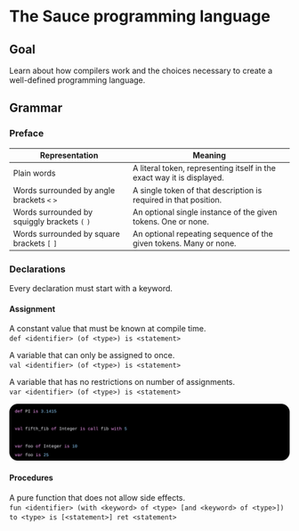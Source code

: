 # The Sauce programming language

## Goal
Learn about how compilers work and the choices necessary to create a well-defined programming language.


## Grammar
### Preface
| Representation                                | Meaning                                                                |
|-----------------------------------------------|------------------------------------------------------------------------|
| Plain words                                   | A literal token, representing itself in the exact way it is displayed. |
| Words surrounded by angle brackets `<` `>`    | A single token of that description is required in that position.       |
| Words surrounded by squiggly brackets `(` `)` | An optional single instance of the given tokens. One or none.          |
| Words surrounded by square brackets `[` `]`   | An optional repeating sequence of the given tokens. Many or none.      |

### Declarations
Every declaration must start with a keyword.

#### Assignment
A constant value that must be known at compile time.\
`def <identifier> (of <type>) is <statement>`

A variable that can only be assigned to once.\
`val <identifier> (of <type>) is <statement>`

A variable that has no restrictions on number of assignments.\
`var <identifier> (of <type>) is <statement>`

![](./examples/variables.svg)

#### Procedures
A pure function that does not allow side effects.\
`fun <identifier> (with <keyword> of <type> [and <keyword> of <type>]) to <type> is [<statement>] ret <statement>`

